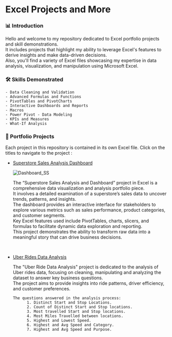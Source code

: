 # Excel Projects and More

### 📊 Introduction

Hello and welcome to my repository dedicated to Excel portfolio projects and skill demonstrations. 
<br>
It includes projects that highlight my ability to leverage Excel's features to derive insights and make data-driven decisions. 
<br>
Also, you'll find a variety of Excel files showcasing my expertise in data analysis, visualization, and manipulation using Microsoft Excel.

### 🛠 Skills Demonstrated

    - Data Cleaning and Validation
    - Advanced Formulas and Functions
    - PivotTables and PivotCharts
    - Interactive Dashboards and Reports
    - Macros
    - Power Pivot - Data Modeling
    - KPIs and Measures
    - What-If Analysis

### 📁 Portfolio Projects

Each project in this repository is contained in its own Excel file. Click on the titles to navigate to the project :

- [Superstore Sales Analysis Dashboard](https://github.com/din3shn/DA_Portfolio_Proj/blob/main/Excel_Projects_and_More/Superstore_Dashboard/Superstore_Sales_Dashboard.xlsx)
  

  ![Dashboard_SS](https://github.com/din3shn/DA_Portfolio_Proj/assets/160537914/c2c08c8c-b37b-46ad-ac18-ec42bd159340)
  
  The “Superstore Sales Analysis and Dashboard” project in Excel is a comprehensive data visualization and analysis portfolio piece.<br>
  It involves a detailed examination of a superstore’s sales data to uncover trends, patterns, and insights.<br>
  The dashboard provides an interactive interface for stakeholders to explore various metrics such as sales performance, product categories, and customer segments.<br>
  Key Excel features used include PivotTables, charts, slicers, and formulas to facilitate dynamic data exploration and reporting.<br>
  This project demonstrates the ability to transform raw data into a meaningful story that can drive business decisions.<br>
<br>

- [Uber Rides Data Analysis](https://github.com/din3shn/DA_Portfolio_Proj/blob/main/Excel_Projects_and_More/Uber_Rides_Analysis/uber.xlsx)

    The "Uber Ride Data Analysis" project is dedicated to the analysis of Uber rides data, focusing on cleaning, manipulating 
    and analyzing the dataset to answer key business questions. <br> The project aims to provide insights into ride patterns, driver efficiency, and customer           preferences.
  
      The questions answered in the analysis process:
            1. Distinct Start and Stop Locations.
            2. Count of Distinct Start and Stop locations.
            3. Most travelled Start and Stop locations.
            4. Most Miles Travelled between locations.
            5. Highest and Lowest Speed.
            6. Highest and Avg Speed and Category.
            7. Highest and Avg Speed and Purpose.
